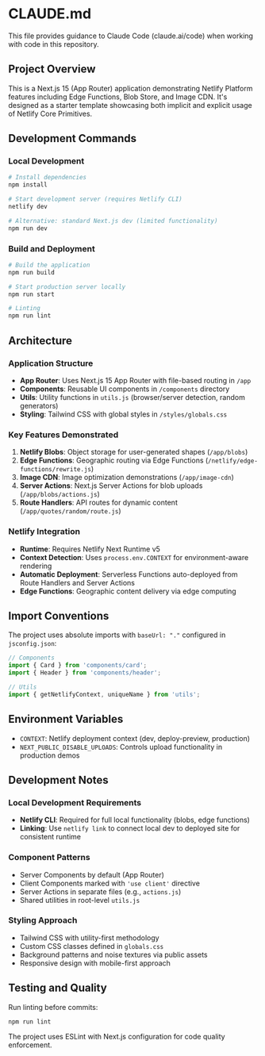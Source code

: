 # CLAUDE.md

This file provides guidance to Claude Code (claude.ai/code) when working with code in this repository.

## Project Overview

This is a Next.js 15 (App Router) application demonstrating Netlify Platform features including Edge Functions, Blob Store, and Image CDN. It's designed as a starter template showcasing both implicit and explicit usage of Netlify Core Primitives.

## Development Commands

### Local Development
```bash
# Install dependencies
npm install

# Start development server (requires Netlify CLI)
netlify dev

# Alternative: standard Next.js dev (limited functionality)
npm run dev
```

### Build and Deployment
```bash
# Build the application
npm run build

# Start production server locally
npm run start

# Linting
npm run lint
```

## Architecture

### Application Structure
- **App Router**: Uses Next.js 15 App Router with file-based routing in `/app`
- **Components**: Reusable UI components in `/components` directory
- **Utils**: Utility functions in `utils.js` (browser/server detection, random generators)
- **Styling**: Tailwind CSS with global styles in `/styles/globals.css`

### Key Features Demonstrated
1. **Netlify Blobs**: Object storage for user-generated shapes (`/app/blobs`)
2. **Edge Functions**: Geographic routing via Edge Functions (`/netlify/edge-functions/rewrite.js`)
3. **Image CDN**: Image optimization demonstrations (`/app/image-cdn`)
4. **Server Actions**: Next.js Server Actions for blob uploads (`/app/blobs/actions.js`)
5. **Route Handlers**: API routes for dynamic content (`/app/quotes/random/route.js`)

### Netlify Integration
- **Runtime**: Requires Netlify Next Runtime v5
- **Context Detection**: Uses `process.env.CONTEXT` for environment-aware rendering
- **Automatic Deployment**: Serverless Functions auto-deployed from Route Handlers and Server Actions
- **Edge Functions**: Geographic content delivery via edge computing

## Import Conventions

The project uses absolute imports with `baseUrl: "."` configured in `jsconfig.json`:
```javascript
// Components
import { Card } from 'components/card';
import { Header } from 'components/header';

// Utils
import { getNetlifyContext, uniqueName } from 'utils';
```

## Environment Variables

- `CONTEXT`: Netlify deployment context (dev, deploy-preview, production)
- `NEXT_PUBLIC_DISABLE_UPLOADS`: Controls upload functionality in production demos

## Development Notes

### Local Development Requirements
- **Netlify CLI**: Required for full local functionality (blobs, edge functions)
- **Linking**: Use `netlify link` to connect local dev to deployed site for consistent runtime

### Component Patterns
- Server Components by default (App Router)
- Client Components marked with `'use client'` directive
- Server Actions in separate files (e.g., `actions.js`)
- Shared utilities in root-level `utils.js`

### Styling Approach
- Tailwind CSS with utility-first methodology
- Custom CSS classes defined in `globals.css`
- Background patterns and noise textures via public assets
- Responsive design with mobile-first approach

## Testing and Quality

Run linting before commits:
```bash
npm run lint
```

The project uses ESLint with Next.js configuration for code quality enforcement.